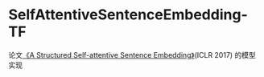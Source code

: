 # SelfAttentiveSentenceEmbedding-TF
论文[《A Structured Self-attentive Sentence Embedding》](https://arxiv.org/abs/1703.03130)(ICLR 2017)
的模型实现

